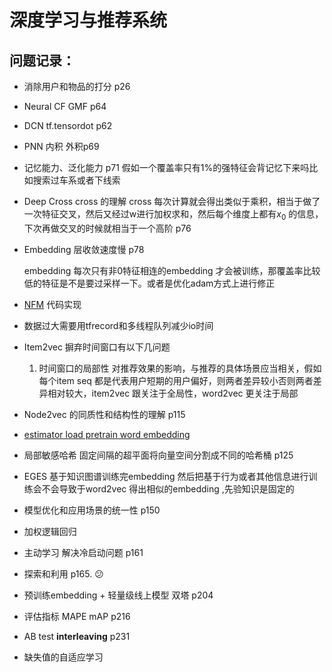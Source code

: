# 深度学习与推荐系统

## 问题记录：

- 消除用户和物品的打分 p26

- Neural CF GMF p64

- DCN  tf.tensordot p62

- PNN  内积 外积p69

- 记忆能力、泛化能力 p71 假如一个覆盖率只有1%的强特征会背记忆下来吗比如搜索过车系或者下线索 

- Deep Cross  cross 的理解  cross 每次计算就会得出类似于乘积，相当于做了一次特征交叉，然后又经过w进行加权求和，然后每个维度上都有$x_{0}$ 的信息，下次再做交叉的时候就相当于一个高阶 p76

- Embedding 层收敛速度慢 p78

  embedding 每次只有非0特征相连的embedding 才会被训练，那覆盖率比较低的特征是不是要过采样一下。或者是优化adam方式上进行修正
  
- [NFM]( https://github.com/xxxmin/ctr_Keras) 代码实现

- 数据过大需要用tfrecord和多线程队列减少io时间

- Item2vec 摒弃时间窗口有以下几问题

  1. 时间窗口的局部性  对推荐效果的影响，与推荐的具体场景应当相关，假如每个item seq 都是代表用户短期的用户偏好，则两者差异较小否则两者差异相对较大，item2vec 跟关注于全局性，word2vec 更关注于局部


- Node2vec 的同质性和结构性的理解 p115 

- [estimator load pretrain word embedding ](https://androidkt.com/pre-trained-word-embedding-tensorflow-using-estimator-api/)

- 局部敏感哈希 固定间隔的超平面将向量空间分割成不同的哈希桶  p125

- EGES 基于知识图谱训练完embedding 然后把基于行为或者其他信息进行训练会不会导致于word2vec 得出相似的embedding ,先验知识是固定的 

- 模型优化和应用场景的统一性 p150

- 加权逻辑回归

- 主动学习 解决冷启动问题 p161 

- 探索和利用 p165. :confused:

- 预训练embedding + 轻量级线上模型 双塔 p204

- 评估指标 MAPE mAP p216

- AB test **interleaving** p231

- 缺失值的自适应学习  

  

  

  
  
  
  
  
  
  
  
  